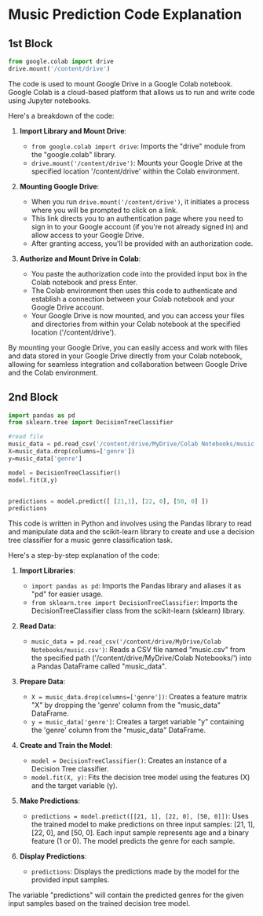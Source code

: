 # Music Prediction Code Explanation


## 1st Block

```python
from google.colab import drive
drive.mount('/content/drive')
```

The code is used to mount Google Drive in a Google Colab notebook. Google Colab is a cloud-based platform that allows us to run and write code using Jupyter notebooks.

Here's a breakdown of the code:

1. **Import Library and Mount Drive**:
   - `from google.colab import drive`: Imports the "drive" module from the "google.colab" library.
   - `drive.mount('/content/drive')`: Mounts your Google Drive at the specified location '/content/drive' within the Colab environment.

2. **Mounting Google Drive**:
   - When you run `drive.mount('/content/drive')`, it initiates a process where you will be prompted to click on a link.
   - This link directs you to an authentication page where you need to sign in to your Google account (if you're not already signed in) and allow access to your Google Drive.
   - After granting access, you'll be provided with an authorization code.

3. **Authorize and Mount Drive in Colab**:
   - You paste the authorization code into the provided input box in the Colab notebook and press Enter.
   - The Colab environment then uses this code to authenticate and establish a connection between your Colab notebook and your Google Drive account.
   - Your Google Drive is now mounted, and you can access your files and directories from within your Colab notebook at the specified location ('/content/drive').

By mounting your Google Drive, you can easily access and work with files and data stored in your Google Drive directly from your Colab notebook, allowing for seamless integration and collaboration between Google Drive and the Colab environment.


## 2nd Block

```python
import pandas as pd
from sklearn.tree import DecisionTreeClassifier

#read file
music_data = pd.read_csv('/content/drive/MyDrive/Colab Notebooks/music.csv')
X=music_data.drop(columns=['genre'])
y=music_data['genre']

model = DecisionTreeClassifier()
model.fit(X,y)


predictions = model.predict([ [21,1], [22, 0], [50, 0] ])
predictions
```

This code is written in Python and involves using the Pandas library to read and manipulate data and the scikit-learn library to create and use a decision tree classifier for a music genre classification task.

Here's a step-by-step explanation of the code:

1. **Import Libraries**:
   - `import pandas as pd`: Imports the Pandas library and aliases it as "pd" for easier usage.
   - `from sklearn.tree import DecisionTreeClassifier`: Imports the DecisionTreeClassifier class from the scikit-learn (sklearn) library.

2. **Read Data**:
   - `music_data = pd.read_csv('/content/drive/MyDrive/Colab Notebooks/music.csv')`: Reads a CSV file named "music.csv" from the specified path ('/content/drive/MyDrive/Colab Notebooks/') into a Pandas DataFrame called "music_data".

3. **Prepare Data**:
   - `X = music_data.drop(columns=['genre'])`: Creates a feature matrix "X" by dropping the 'genre' column from the "music_data" DataFrame.
   - `y = music_data['genre']`: Creates a target variable "y" containing the 'genre' column from the "music_data" DataFrame.

4. **Create and Train the Model**:
   - `model = DecisionTreeClassifier()`: Creates an instance of a Decision Tree classifier.
   - `model.fit(X, y)`: Fits the decision tree model using the features (X) and the target variable (y).

5. **Make Predictions**:
   - `predictions = model.predict([[21, 1], [22, 0], [50, 0]])`: Uses the trained model to make predictions on three input samples: [21, 1], [22, 0], and [50, 0]. Each input sample represents age and a binary feature (1 or 0). The model predicts the genre for each sample.
   
6. **Display Predictions**:
   - `predictions`: Displays the predictions made by the model for the provided input samples.

The variable "predictions" will contain the predicted genres for the given input samples based on the trained decision tree model.